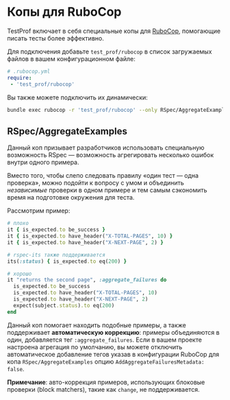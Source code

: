 # Копы для RuboCop

TestProf включает в себя специальные копы для [RuboCop](https://github.com/bbatsov/rubocop), помогающие писать тесты более эффективно.

Для подключения добавьте `test_prof/rubocop` в список загружаемых файлов в вашем конфигурационном файле:

```yml
# .rubocop.yml
require:
 - 'test_prof/rubocop'
```

Вы также можете подключить их динамически:

```sh
bundle exec rubocop -r 'test_prof/rubocop' --only RSpec/AggregateExamples
```

## RSpec/AggregateExamples

Данный коп призывает разработчиков использовать специальную возможность RSpec — возможность агрегировать несколько ошибок внутри одного примера.

Вместо того, чтобы слепо следовать правилу «один тест — одна проверка», можно подойти к вопросу с умом и объединить _независимые_ проверки в одном примере и тем самым сэкономить время на подготовке окружения для теста.

Рассмотрим пример:

```ruby
# плохо
it { is_expected.to be_success }
it { is_expected.to have_header("X-TOTAL-PAGES", 10) }
it { is_expected.to have_header("X-NEXT-PAGE", 2) }

# rspec-its также поддерживается
its(:status) { is_expected.to eq(200) }

# хорошо
it "returns the second page", :aggregate_failures do
  is_expected.to be_success
  is_expected.to have_header("X-TOTAL-PAGES", 10)
  is_expected.to have_header("X-NEXT-PAGE", 2)
  expect(subject.status).to eq(200)
end
```

Данный коп помогает находить подобные примеры, а также поддерживает **автоматическую коррекцию**: примеры объединяются в один, добавляется тег `:aggregate_failures`. Если в вашем проекте настроена агрегация по умолчанию, вы можете отключить автоматическое добавление тегов указав в конфигурации RuboCop для копа `RSpec/AggregateExamples` опцию `AddAggregateFailuresMetadata: false`.

**Примечание**: авто-коррекция примеров, использующих блоковые проверки (block matchers), такие как `change`, не поддерживается.
